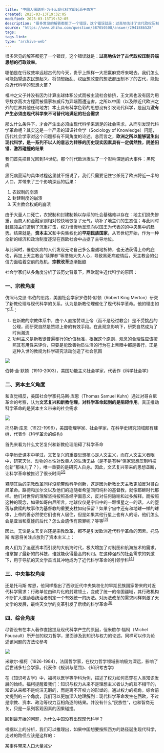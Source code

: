```yaml
---
title: "中国人很聪明-为什么现代科学却起源于西方"
created: 2025-03-13T19:32:05
modified: 2025-03-13T19:32:05
description: "很多常见的解答都犯了一个错误，这个错误就是：过高地估计了古代政权压制异端思想的行政效率。哪怕是在行…"
source: "https://www.zhihu.com/question/587050508/answer/2941886528"
tags:
tags-link:
type: "archive-web"
---
```

很多常见的解答都犯了一个错误，这个错误就是：**过高地估计了古代政权压制异端思想的行政效率**。

哪怕是在行政效率远超古代的今天，贵乎上照样一大把赢麻党呼来喝去。我们怎么可能指望连农民想起义、将领想叛乱、权臣想政变的想法都压制不了的古代，能扼杀近代科学的思想火苗？

祖冲之父子并没有因为计算出球体积公式而被主流社会排挤，王文素也没有因为用导数求高次方程而被儒家权威斥为异端而遭迫害。之所以中国（以及除近代欧洲之外的世界其他任何地方）本土具有科学色彩的思想没有引发现代科学，是因为**没有产生必须由现代科学来不可替代地满足的社会需求**

那么什么条件下，才会产生出必须由现代科学来满足的社会需求，从而引发现代科学革命呢？其实这是一个严肃的知识社会学（Sociology of Knowledge）问题，历代社会学家对这个问题都有不同角度的论述。总而言之，**欧洲之所以能够诞生出现代科学，是一系列不以人的意志为转移的历史现实因素具有一定偶然性，阴差阳错、激烈碰撞的结果**

我们首先把目光回到14世纪，那个时代欧洲发生了一个影响深远的大事件：黑死病

黑死病蔓延的具体过程这里就不细说了，我们只需要记住它杀死了欧洲将近一半的人口，并带来了三个影响深远的后果：

1. 农奴制的崩溃
2. 封建制度的崩溃
3. 天主教会权威的崩溃

由于大量人口死亡，农奴制和封建制赖以存续的社会基础难以存在：地主们损失惨重，而商人和金融家则相对较快地恢复了元气，填补了地主们的生态位；与此同时[封建领主](https://www.zhihu.com/search?q=%E5%B0%81%E5%BB%BA%E9%A2%86%E4%B8%BB&search_source=Entity&hybrid_search_source=Entity&hybrid_search_extra=%7B%22sourceType%22%3A%22answer%22%2C%22sourceId%22%3A2334476457%7D)们遭到了沉重打击，权力慢慢地呈现向以国王为代表的的中央集中的趋势。结果就是，**资本主义**和中央集权化的**早期民族国家**，从15世纪开始，作为一种全新的经济和政治制度逐渐在西欧社会中占据了主导地位。

与此同时，罹患疾病的人们发现无论自己多么虔诚地祈祷，也无法获得上帝的庇佑，再加上天主教会“赎罪券”等措施大失人心，导致黑死病疫情后，天主教会的公信力面临着空前的危机，**宗教改革**逐渐酝酿

社会学家们从多角度分析了该历史背景下，西欧诞生近代科学的原因：

### 一、宗教角度

仿照马克思·韦伯的思路，美国社会学家罗伯特·默顿（Robert King Merton）研究了新教伦理与现代科学的关系，认为是新教伦理催化了现代科学革命。他的理由如下<sup data-text="R．K．默顿．十七世纪英国的科学、技术与社会[M]．范岱年，等，译．北京：商务印书馆，2000（1938）．183页" data-url="" data-numero="1" data-draft-node="inline" data-draft-type="reference" data-tooltip="R．K．默顿．十七世纪英国的科学、技术与社会[M]．范岱年，等，译．北京：商务印书馆，2000（1938）．183页" data-tooltip-richtext="1" data-tooltip-preset="white" data-tooltip-classname="ztext-reference-tooltip"><a id="ref_1_0" href="https://www.zhihu.com/question/587050508/answer/#ref_1" data-reference-link="true" aria-labelledby="ref_1">[1]</a></sup>：

1. 在新教的宗教体系中，由个人直接赞颂上帝（而不是经过教会）是不受挑战的公理，而研究自然是赞颂上帝的有效手段。在此观念影响下，研究自然成为了时尚潮流
2. 功利主义是新教徒普遍奉行的价值标准，根据这个原则，观念的合理性应该按照其有用性来评价，只要是能改善物质生活的行为在上帝眼中都是善行。正是这种入世的教规为科学研究活动创造了社会氛围

![](https://picx.zhimg.com/50/v2-30beb008e2715bc5fbe33008777f50e8_720w.jpg?source=2c26e567)

伯特·金·默顿（1910-2003），美国功能主义社会学家，代表作《科学社会学》

### 二、资本主义角度

和直觉相反，美国社会学家托马斯·库恩（Thomas Samuel Kuhn）通过对哥白尼革命的考察，认为**文艺复兴和新教伦理，对科学革命起到的是阻碍作用**。真正推动科学革命的是资本主义带来的社会需求

![](https://picx.zhimg.com/50/v2-c43dadc1c1dc0b38ac2ab5bbb905b9fd_720w.jpg?source=2c26e567)

托马斯·库恩（1922-1996），美国物理学家、社会学家，在科学史研究领域颇有建树，代表作《科学革命的结构》

首先来看为什么文艺复兴和新教伦理阻碍了科学革命

中学历史课本中学过，文艺复兴的重要思想核心是人文主义，而在人文主义者眼中，研究天体、动物的本性对改善人的生活无益（是不是有种“儒家思想压制科技创新”那味儿了？），唯一重要的是研究人自身。因此，文艺复兴带来的思想垄断，让科学革命被推迟了很长时间<sup data-text="T.S.Kuhn, The Copernican Revolution: Planetary Astronomy in the Development of Western Thought. Cambridge, Mass: Havard University Press. 1985. p126" data-url="" data-numero="2" data-draft-node="inline" data-draft-type="reference" data-tooltip="T.S.Kuhn, The Copernican Revolution: Planetary Astronomy in the Development of Western Thought. Cambridge, Mass: Havard University Press. 1985. p126" data-tooltip-richtext="1" data-tooltip-preset="white" data-tooltip-classname="ztext-reference-tooltip"><a id="ref_2_0" href="https://www.zhihu.com/question/587050508/answer/#ref_2" data-reference-link="true" aria-labelledby="ref_2">[2]</a></sup>

紧随其后的宗教改革同样没能带动科学创新，这是因为新教比天主教更加反对哥白尼革命。路德和加尔文以及他们的追随者希望回归纯朴的基督教，就像耶稣时代那样。他们对世界的理解坚持按照圣经字面意义，反对任何隐喻和过多解释。而按照这种的观念，如果如哥白尼所言，地球仅仅是宇宙中的一颗恒星之一的话，人的堕落与救赎的故事作为基督教的重要支柱如何保留？如果宇宙中还有和地球一样的球体，上帝的善必然使它们也有人居住，但是如果其他行星上也有人的话，他们怎么会是亚当和夏娃的后代？怎么会遗传有原罪呢？等等<sup data-text="同上，p193-196" data-url="" data-numero="3" data-draft-node="inline" data-draft-type="reference" data-tooltip="同上，p193-196" data-tooltip-richtext="1" data-tooltip-preset="white" data-tooltip-classname="ztext-reference-tooltip"><a id="ref_3_0" href="https://www.zhihu.com/question/587050508/answer/#ref_3" data-reference-link="true" aria-labelledby="ref_3">[3]</a></sup>

因此，无论是文艺复兴还是宗教改革，都不是引发欧洲近代科学革命的因素。托马斯·库恩将关注点放到了资本主义上：

商人们为了追逐资本而引发的大航海时代，极大增加了对制图和航海技术的需求。谁掌握了最新的的科技，谁就能获得最高的利润。在这种强烈的社会需求的刺激下，用于导航的天文学首当其冲地成为了近代科学革命的引领学科<sup data-text="同上，p125" data-url="" data-numero="4" data-draft-node="inline" data-draft-type="reference" data-tooltip="同上，p125" data-tooltip-richtext="1" data-tooltip-preset="white" data-tooltip-classname="ztext-reference-tooltip"><a id="ref_4_0" href="https://www.zhihu.com/question/587050508/answer/#ref_4" data-reference-link="true" aria-labelledby="ref_4">[4]</a></sup>

### 三、中央集权角度

还是托马斯·库恩，他同样指出了西欧近代中央集权化的早期民族国家带来的对近代科学需求：行政单位由碎片化的封建领土，变成了统一的帝国疆域，其行政机构不断扩大激励着统治者制定一个有效统一的历法。对历法改革的需求同样刺激了天文学的发展，最终天文学的变革引发了后续的科学革命<sup data-text="同上" data-url="" data-numero="5" data-draft-node="inline" data-draft-type="reference" data-tooltip="同上" data-tooltip-richtext="1" data-tooltip-preset="white" data-tooltip-classname="ztext-reference-tooltip"><a id="ref_5_0" href="https://www.zhihu.com/question/587050508/answer/#ref_5" data-reference-link="true" aria-labelledby="ref_5">[5]</a></sup>

### 四、综合角度

尽管没有在本人著作直接提及现代科学产生的原因，但米歇尔·福柯（Michel Foucault）所开创的权力哲学，里面涉及到知识与权力的论述，同样可以作为论述该问题的方法论参考

![](https://picx.zhimg.com/50/v2-816503652ee0e94c1dee37b06fc042ce_720w.jpg?source=2c26e567)

米歇尔·福柯（1926-1984），法国哲学家，在权力哲学领域影响极为深远，影响了后世诸多社会学家。代表作《规训与惩罚》、《知识考古学》

在《知识考古学》中，福柯以医学等学科为例，描述了权力如何贯穿在人类知识发展的始终。福柯提醒着我们：知识与权力从来不是理想主义者认为的互不相干的，知识从来都不是纯洁无瑕的，而是离不开权力的形塑的。通过权力的视角，综合前文提到的三个角度，我们可以更加深入地理解到：现代科学革命发生在西欧，不过是宗教、资本、政治等权力互相角逐的结果。并没有什么“民族性”，也和智商无关，只是一系列客观因素的因果碰撞。

回到最开始的问题，为什么中国没有出现现代科学？

根据以上的分析，我们可以推理出，如果中国想要按照西方的路径诞生现代科学，走过的路径应该是这样的：

某事件带来人口大量减少